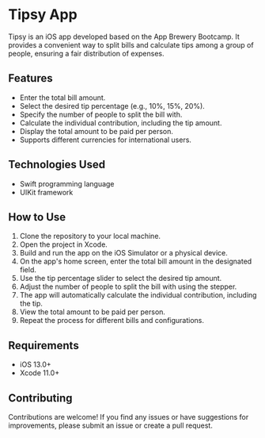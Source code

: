# Tipsy App


Tipsy is an iOS app developed based on the App Brewery Bootcamp. It provides a convenient way to split bills and calculate tips among a group of people, ensuring a fair distribution of expenses.

## Features

- Enter the total bill amount.
- Select the desired tip percentage (e.g., 10%, 15%, 20%).
- Specify the number of people to split the bill with.
- Calculate the individual contribution, including the tip amount.
- Display the total amount to be paid per person.
- Supports different currencies for international users.

## Technologies Used

- Swift programming language
- UIKit framework


## How to Use

1. Clone the repository to your local machine.
2. Open the project in Xcode.
3. Build and run the app on the iOS Simulator or a physical device.
4. On the app's home screen, enter the total bill amount in the designated field.
5. Use the tip percentage slider to select the desired tip amount.
6. Adjust the number of people to split the bill with using the stepper.
7. The app will automatically calculate the individual contribution, including the tip.
8. View the total amount to be paid per person.
9. Repeat the process for different bills and configurations.

## Requirements

- iOS 13.0+
- Xcode 11.0+

## Contributing

Contributions are welcome! If you find any issues or have suggestions for improvements, please submit an issue or create a pull request.
